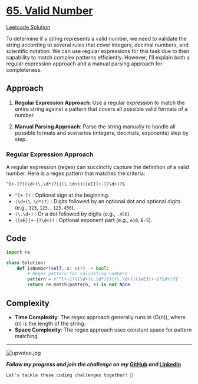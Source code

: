 # [65. Valid Number](https://leetcode.com/problems/valid-number/description/)
[Leetcode Solution](https://leetcode.com/problems/valid-number/solutions/5545088/easy-solution-challenge-day-4-revisewitharsh) 

To determine if a string represents a valid number, we need to validate the string according to several rules that cover integers, decimal numbers, and scientific notation. We can use regular expressions for this task due to their capability to match complex patterns efficiently. However, I'll explain both a regular expression approach and a manual parsing approach for completeness.

## Approach

1. **Regular Expression Approach**:
   Use a regular expression to match the entire string against a pattern that covers all possible valid formats of a number.

2. **Manual Parsing Approach**:
   Parse the string manually to handle all possible formats and scenarios (integers, decimals, exponents) step by step.

### Regular Expression Approach

A regular expression (regex) can succinctly capture the definition of a valid number. Here is a regex pattern that matches the criteria:

```regex
^[+-]?((\d+(\.\d*)?)|(\.\d+))([eE][+-]?\d+)?$
```

- `^[+-]?` : Optional sign at the beginning.
- `(\d+(\.\d*)?)` : Digits followed by an optional dot and optional digits (e.g., `123`, `123.`, `123.456`).
- `(\.\d+)` : Or a dot followed by digits (e.g., `.456`).
- `([eE][+-]?\d+)?` : Optional exponent part (e.g., `e10`, `E-5`).

## Code

```python []
import re

class Solution:
    def isNumber(self, s: str) -> bool:
        # Regex pattern for validating numbers
        pattern = r'^[+-]?((\d+(\.\d*)?)|(\.\d+))([eE][+-]?\d+)?$'
        return re.match(pattern, s) is not None
```


## Complexity

- **Time Complexity**: The regex approach generally runs in \(O(n)\), where \(n\) is the length of the string.
- **Space Complexity**: The regex approach uses constant space for pattern matching.

---

![upvotee.jpg](https://assets.leetcode.com/users/images/e9ab2638-b67e-4627-b3b2-9a9a22f0846e_1674113681.4102023.jpeg)

***Follow my progress and join the challenge on my*** **[GitHub](https://github.com/nandini-gangrade/DSA-Sheet) *and* [LinkedIn](https://www.linkedin.com/feed/update/urn:li:activity:7221580562367414272/)** 

`Let's tackle these coding challenges together! 🚀`
